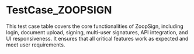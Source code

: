 # TestCase_ZOOPSIGN
This test case table covers the core functionalities of ZoopSign, including login, document upload, signing, multi-user signatures, API integration, and UI responsiveness. It ensures that all critical features work as expected and meet user requirements. 
